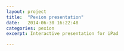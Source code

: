 ```yaml
---
layout: project
title:  "Pexion presentation"
date:   2014-06-30 16:22:48
categories: pexion
excerpt: Interactive presentation for iPad

---
```


